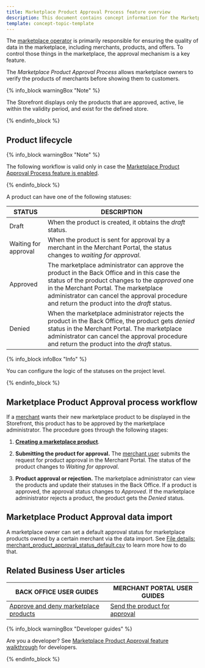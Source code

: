 ```yaml
---
title: Marketplace Product Approval Process feature overview
description: This document contains concept information for the Marketplace Product Approval Process feature.
template: concept-topic-template
---
```

The [marketplace operator](/docs/marketplace/user/intro-to-spryker-marketplace/back-office-for-marketplace-operator.html) is primarily responsible for ensuring the quality of data in the marketplace, including merchants, products, and offers. To control those things in the marketplace, the approval mechanism is a key feature.

The *Marketplace Product Approval Process* allows marketplace owners to verify the products of merchants before showing them to customers.

{% info_block warningBox "Note" %}

The Storefront displays only the products that are approved, active, lie within the validity period, and exist for the defined store.

{% endinfo_block %}

## Product lifecycle

{% info_block warningBox "Note" %}

The following workflow is valid only in case the [Marketplace Product Approval Process feature is enabled](/docs/marketplace/dev/feature-integration-guides/{{page.version}}/marketplace-product-approval-process-feature-integration.html).

{% endinfo_block %}

A product can have one of the following statuses:

| STATUS               | DESCRIPTION                                                  |
| -------------------- | ------------------------------------------------------------ |
| Draft                | When the product is created, it obtains the *draft* status.  |
| Waiting for approval | When the product is sent for approval by a merchant in the Merchant Portal, the status changes to *waiting for approval*. |
| Approved             | The marketplace administrator can  approve the product in the Back Office and in this case the status of the product changes to the *approved* one in the Merchant Portal. The marketplace administrator can cancel the approval procedure and return the product into the *draft* status. |
| Denied               | When the marketplace administrator rejects the product in the Back Office, the product gets *denied* status in the Merchant Portal. The marketplace administrator can cancel the approval procedure and return the product into the *draft* status. |

{% info_block infoBox "Info" %}

You can configure the logic of the statuses on the project level.

{% endinfo_block %}

## Marketplace Product Approval process workflow

If a [merchant](/docs/marketplace/user/features/{{page.version}}/marketplace-merchant-feature-overview/marketplace-merchant-feature-overview.html) wants their new marketplace product to be displayed in the Storefront, this product has to be approved by the marketplace administrator. The procedure goes through the following stages:

1. [**Creating a marketplace product**](/docs/marketplace/user/merchant-portal-user-guides/{{page.version}}/products/abstract-products/creating-marketplace-abstract-product.html).

2. **Submitting the product for approval.** The [merchant user](/docs/marketplace/user/features/{{page.version}}/marketplace-merchant-feature-overview/merchant-users-overview.html) submits the request for product approval in the Merchant Portal. The status of the product changes to *Waiting for approval*.

3. **Product approval or rejection.** The marketplace administrator can view the products and update their statuses in the Back Office. If a product is approved, the approval status changes to *Approved*. If the marketplace administrator rejects a product, the product gets the *Denied* status.

## Marketplace Product Approval data import

A marketplace owner can set a default approval status for marketplace products owned by a certain merchant via the data import. See [File details: merchant_product_approval_status_default.csv](/docs/marketplace/dev/data-import/{{page.version}}/file-details-merchant-product-approval-status-default.csv.html) to learn more how to do that.

## Related Business User articles

| BACK OFFICE USER GUIDES  | MERCHANT PORTAL USER GUIDES  |
| -------------------- | ------------------ |
|  [Approve and deny marketplace products](/docs/marketplace/user/back-office-user-guides/{{page.version}}/catalog/products/managing-products/managing-products.html#approving-and-denying-marketplace-products)  | [Send the product for approval](/docs/marketplace/user/merchant-portal-user-guides/{{page.version}}/products/abstract-products/creating-marketplace-abstract-product.html#sending-the-product-for-approval)   |

{% info_block warningBox "Developer guides" %}

Are you a developer? See [Marketplace Product Approval feature walkthrough](/docs/marketplace/dev/feature-walkthroughs/{{page.version}}/marketplace-product-approval-process-feature-walkthrough.html) for developers.

{% endinfo_block %}
